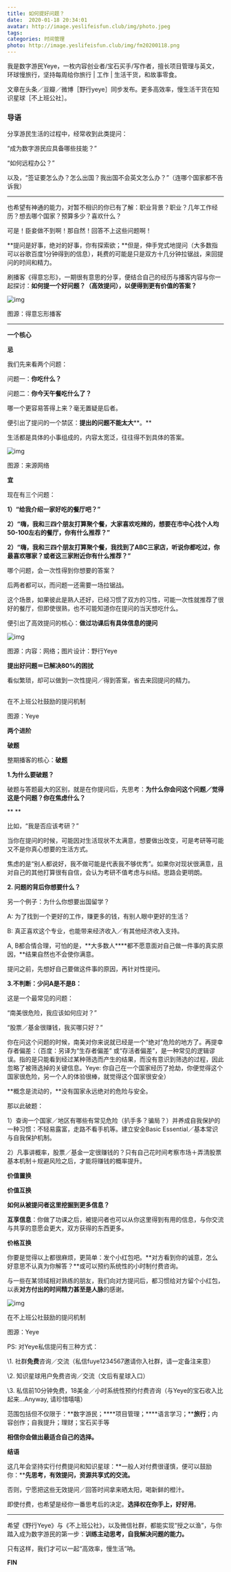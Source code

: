 ```yaml
---
title: 如何提好问题？
date:  2020-01-18 20:34:01
avatar: http://image.yeslifeisfun.club/img/photo.jpeg
tags: 
categories: 时间管理
photo: http://image.yeslifeisfun.club/img/fm20200118.png
---
```


我是数字游民Yeye，一枚内容创业者/宝石买手/写作者，擅长项目管理与英文，环球慢旅行，坚持每周给你旅行 | 工作 | 生活干货，和故事零食。



文章在头条／豆瓣／微博［野行yeye］同步发布。更多高效率，慢生活干货在知识星球［不上班公社］。



### **导语**



分享游民生活的过程中，经常收到此类提问：



“成为数字游民应具备哪些技能？”

“如何远程办公？”

 

以及，“签证要怎么办？怎么出国？我出国不会英文怎么办？”（连哪个国家都不告诉我）



------

 

也希望有神通的能力，对暂不相识的你已有了解：职业背景？职业？几年工作经历？想去哪个国家？预算多少？喜欢什么？

 

可是！臣妾做不到啊！那自然！回答不上这些问题啊！

 

**提问是好事，绝对的好事，你有探索欲；**但是，伸手党式地提问（大多数指可以谷歌百度1分钟得到的信息），耗费的可能是只是双方十几分钟拉锯战，来回提问的时间和精力。





刷播客《得意忘形》，一期很有意思的分享，便结合自己的经历与播客内容与你一起探讨：**如何提一个好问题？（高效提问），以便得到更有价值的答案？**

![img](http://image.yeslifeisfun.club//img640-20200406231049181.jpeg)

图源：得意忘形播客



------



**一个核心**

 

**忌**



我们先来看两个问题：

问题一：**你吃什么？**

问题二：**你今天午餐吃什么了？**

哪一个更容易答得上来？毫无置疑是后者。

 

便引出了提问的一个禁区：**提出的问题不能太大****。**

生活都是具体的小事组成的，内容太宽泛，往往得不到具体的答案。

 

![img](http://image.yeslifeisfun.club//img640-20200406231056303.jpeg)

图源：来源网络



**宜**



现在有三个问题：

**1）“给我介绍一家好吃的餐厅吧？”**

**2）“嗨，我和三四个朋友打算聚个餐，大家喜欢吃辣的，想要在市中心找个人均50-100左右的餐厅，你有什么推荐？”**

**2）“嗨，我和三四个朋友打算聚个餐，我找到了ABC三家店，听说你都吃过，你最喜欢哪家？或者这三家附近你有什么推荐？”**

 

哪个问题，会一次性得到你想要的答案？

后两者都可以，而问题一还需要一场拉锯战。



这个场景，如果彼此是熟人还好，已经习惯了双方的习性，可能一次性就推荐了很好的餐厅，但即使很熟，也不可能知道你在提问的当天想吃什么。

 

便引出了高效提问的核心：**做过功课后有具体信息的提问**



![img](http://image.yeslifeisfun.club//img640-20200406231100898.jpeg)

图源：内容：网络；图片设计：野行Yeye



 

**提出好问题＝已解决80%的困扰**

看似繁琐，却可以做到一次性提问／得到答案，省去来回提问的精力。



![img](data:image/gif;base64,iVBORw0KGgoAAAANSUhEUgAAAAEAAAABCAYAAAAfFcSJAAAADUlEQVQImWNgYGBgAAAABQABh6FO1AAAAABJRU5ErkJggg==)

在不上班公社鼓励的提问机制

图源：Yeye







**两个进阶**



**破题**



整期播客的核心：**破题**



**1.为什么要破题？**



破题与答题最大的区别，就是在你提问后，先思考：**为什么你会问这个问题／觉得这是个问题？你在焦虑什么？**

**
**

比如，“我是否应该考研？”

当你在提问的时候，可能因对生活现状不太满意，想要做出改变，可是考研等可能又不是你真心想要的生活方式。



焦虑的是“别人都说好，我不做可能是代表我不够优秀”。如果你对现状很满意，且对自己的其他打算很有自信，会认为考研不值考虑与纠结。思路会更明朗。





**2. 问题的背后你想要什么？**



另一个例子：为什么你想要出国留学？

A: 为了找到一个更好的工作，赚更多的钱，有别人眼中更好的生活？

B: 真正喜欢这个专业，也能带来经济收入／有其他经济收入支持。



A, B都合情合理，可怕的是，**大多数人****都不愿意面对自己做一件事的真实原因，**结果自然也不会使你满意。



提问之前，先想好自己要做这件事的原因，再针对性提问。





**3.不判断：少问A是不是B：**



这是一个最常见的问题：

“南美很危险，我应该如何应对？”

“股票／基金很赚钱，我买哪只好？”



你在问这个问题的时候，南美对你来说就已经是一个“绝对”危险的地方了。再提幸存者偏差：（百度：另译为“生存者偏差” 或“存活者偏差”，是一种常见的逻辑谬误。指的是只能看到经过某种筛选而产生的结果，而没有意识到筛选的过程，因此忽略了被筛选掉的关键信息。Yeye: 你自己在一个国家经历了抢劫，你便觉得这个国家很危险，另一个人的体验很棒，就觉得这个国家很安全）





**概念是流动的，**没有国家永远绝对的危险与安全。



那以此破题：

1）查询一个国家／地区有哪些有常见危险（扒手多？骗局？）并养成自我保护的一种习惯：不轻易露富，走路不看手机等。建立安全Basic Essential／基本常识与自我保护机制。



2）凡事讲概率，股票／基金一定很赚钱的？只有自己花时间考察市场＋弄清股票基本机制＋规避风险之后，才能将赚钱的概率提升。





**价值置换**



**价值互换**



**如何从被提问者这里挖掘到更多信息？**



**互享信息**：你做了功课之后，被提问者也可以从你这里得到有用的信息，与你交流与共享的意愿会更大，双方获得的东西更多。

 



**价格互换**



你要是觉得以上都很麻烦，更简单：发个小红包吧。**对方看到你的诚意，怎么好意思不认真为你解答？**或可以预约系统性的小时制付费咨询。



与一些在某领域相对熟练的朋友，我们向对方提问后，都习惯给对方留个小红包，以表**对方付出的时间精力甚至是人脉**的感谢。



![img](http://image.yeslifeisfun.club//img640-20200406231131078.jpeg)

在不上班公社鼓励的提问机制

图源：Yeye



PS: 对Yeye私信提问有三种方式：

\1. 社群**免费**咨询／交流（私信fuye1234567邀请你入社群，请一定备注来意）

\2. 知识星球用户免费咨询／交流（文后有星球入口）

\3. 私信前10分钟免费，18美金／小时系统性预约付费咨询（与Yeye的宝石收入比起来...Anyway, 请珍惜嘻嘻）

范围包括但不仅限于：**数字游民；****项目管理；****语言学习；****旅行**；内容创作；自我提升；理财；宝石买手等

**相信你会做出最适合自己的选择。**





**结语**



这几年会坚持实行付费提问和知识星球：**一般人对付费很谨慎，便可以鼓励你：****先思考，有效提问，资源共享式的交流。**



否则，宁愿把这些无效提问／回答时间拿来晒太阳，喝新鲜的橙汁。



即使付费，也希望是经你一番思考后的决定。**选择权在你手上，好好用**。

 

------







希望《野行Yeye》与《不上班公社》，以及微信社群，都能实现“授之以渔”，与你踏入成为数字游民的第一步：**训练主动思考，自我解决问题的能力。**





只有这样，我们才可以一起“高效率，慢生活”呐。



**FIN**